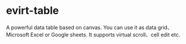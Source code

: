 # evirt-table
A powerful data table based on canvas. You can use it as data grid、Microsoft Excel or Google sheets. It supports virtual scroll、cell edit etc.

